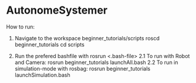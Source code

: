 # AutonomeSystemer


How to run:

1. Navigate to the workspace beginner_tutorials/scripts
roscd beginner_tutorials
cd scripts

2. Run the prefered bashfile with rosrun <package> <.bash-file>
  2.1 To run with Robot and Camera:
      rosrun beginner_tutorials launchAll.bash
  2.2 To run in simulation-mode with rosbag:
      rosrun beginner_tutorials launchSimulation.bash

